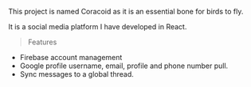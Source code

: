 This project is named Coracoid as it is an essential bone for birds to fly. 

It is a social media platform I have developed in React.

> Features
* Firebase account management
* Google profile username, email, profile and phone number pull.
* Sync messages to a global thread.
